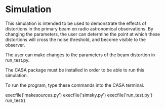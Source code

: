 Simulation
==========

This simulation is intended to be used to demonstrate the effects of
distortions in the primary beam on radio astronomical observations. By changing
the parameters, the user can determine the point at which these distortions
will cross the noise threshold, and become visible to the observer.

The user can make changes to the parameters of the beam distortion in run_test.py.

The CASA package must be installed in order to be able to run this simulation.

To run the program, type these commands into the CASA terminal.

execfile('makesources.py')
execfile('simsky.py')
execfile('run_test.py')
run_test()

